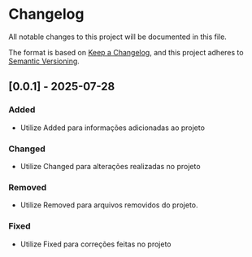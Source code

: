 # Changelog

All notable changes to this project will be documented in this file.

The format is based on [Keep a Changelog](https://keepachangelog.com/en/1.1.0/),
and this project adheres to [Semantic Versioning](https://semver.org/spec/v2.0.0.html).

## [0.0.1] - 2025-07-28

### Added

- Utilize Added para informações adicionadas ao projeto

### Changed

- Utilize Changed para alterações realizadas no projeto

### Removed

- Utilize Removed para arquivos removidos do projeto.

### Fixed

- Utilize Fixed para correções feitas no projeto